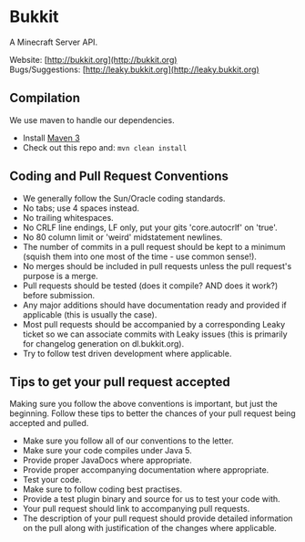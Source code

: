 Bukkit
======

A Minecraft Server API.

Website: [http://bukkit.org](http://bukkit.org)  
Bugs/Suggestions: [http://leaky.bukkit.org](http://leaky.bukkit.org)

Compilation
-----------

We use maven to handle our dependencies.

* Install [Maven 3](http://maven.apache.org/download.html)
* Check out this repo and: `mvn clean install`

Coding and Pull Request Conventions
-----------

* We generally follow the Sun/Oracle coding standards.
* No tabs; use 4 spaces instead.
* No trailing whitespaces.
* No CRLF line endings, LF only, put your gits 'core.autocrlf' on 'true'.
* No 80 column limit or 'weird' midstatement newlines.
* The number of commits in a pull request should be kept to a minimum (squish them into one most of the time - use
  common sense!).
* No merges should be included in pull requests unless the pull request's purpose is a merge.
* Pull requests should be tested (does it compile? AND does it work?) before submission.
* Any major additions should have documentation ready and provided if applicable (this is usually the case).
* Most pull requests should be accompanied by a corresponding Leaky ticket so we can associate commits with Leaky
  issues (this is primarily for changelog generation on dl.bukkit.org).
* Try to follow test driven development where applicable.

Tips to get your pull request accepted
-----------
Making sure you follow the above conventions is important, but just the beginning. Follow these tips to better the
chances of your pull request being accepted and pulled.

* Make sure you follow all of our conventions to the letter.
* Make sure your code compiles under Java 5.
* Provide proper JavaDocs where appropriate.
* Provide proper accompanying documentation where appropriate.
* Test your code.
* Make sure to follow coding best practises.
* Provide a test plugin binary and source for us to test your code with.
* Your pull request should link to accompanying pull requests.
* The description of your pull request should provide detailed information on the pull along with justification of the
  changes where applicable.

